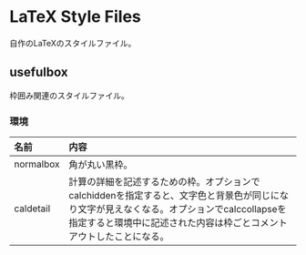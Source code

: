 # LaTeX Style Files

自作のLaTeXのスタイルファイル。

## usefulbox

枠囲み関連のスタイルファイル。

### 環境

|名前|内容|
|:--|:--|
|normalbox|角が丸い黒枠。|
|caldetail|計算の詳細を記述するための枠。オプションでcalchiddenを指定すると、文字色と背景色が同じになり文字が見えなくなる。オプションでcalccollapseを指定すると環境中に記述された内容は枠ごとコメントアウトしたことになる。|
